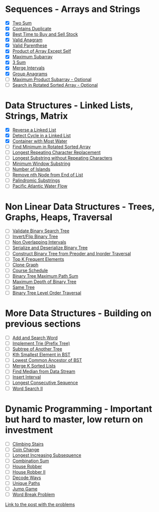 # Sequences - Arrays and Strings
- [x] [Two Sum](https://leetcode.com/problems/two-sum/)
- [x] [Contains Duplicate](https://leetcode.com/problems/contains-duplicate/)
- [x] [Best Time to Buy and Sell Stock](https://leetcode.com/problems/best-time-to-buy-and-sell-stock/)
- [x] [Valid Anagram](https://leetcode.com/problems/valid-anagram/)
- [x] [Valid Parenthese](https://leetcode.com/problems/valid-parentheses/submissions/)
- [x] [Product of Array Except Self](https://leetcode.com/problems/product-of-array-except-self/submissions/)
- [x] [Maximum Subarray](https://leetcode.com/problems/maximum-subarray/submissions/)
- [x] [3 Sum](https://leetcode.com/problems/3sum/)
- [x] [Merge Intervals](https://leetcode.com/problems/merge-intervals/)
- [x] [Group Anagrams](https://leetcode.com/problems/group-anagrams/submissions/)
- [ ] [Maximum Product Subarray - Optional]()
- [ ] [Search in Rotated Sorted Array - Optional]()

# Data Structures - Linked Lists, Strings, Matrix
- [x] [Reverse a Linked List](https://leetcode.com/problems/reverse-linked-list/submissions/)
- [x] [Detect Cycle in a Linked List](https://leetcode.com/problems/linked-list-cycle/)
- [x] [Container with Most Water](https://leetcode.com/problems/container-with-most-water/submissions/)
- [ ] [Find Minimum in Rotated Sorted Array]()
- [ ] [Longest Repeating Character Replacement]()
- [ ] [Longest Substring without Repeating Characters]()
- [ ] [Minimum Window Substring]()
- [ ] [Number of Islands]()
- [ ] [Remove nth Node from End of List]()
- [ ] [Palindromic Substrings]()
- [ ] [Pacific Atlantic Water Flow]()

# Non Linear Data Structures - Trees, Graphs, Heaps, Traversal
- [ ] [Validate Binary Search Tree]()
- [ ] [Invert/Flip Binary Tree]()
- [ ] [Non Overlapping Intervals]()
- [ ] [Serialize and Deserialize Binary Tree]()
- [ ] [Construct Binary Tree from Preoder and Inorder Traversal]()
- [ ] [Top K Frequent Elements]()
- [ ] [Clone Graph]()
- [ ] [Course Schedule]()
- [ ] [Binary Tree Maximum Path Sum]()
- [ ] [Maximum Depth of Binary Tree]()
- [ ] [Same Tree]()
- [ ] [Binary Tree Level Order Traversal]()

# More Data Structures - Building on previous sections
- [ ] [Add and Search Word]()
- [ ] [Implement Trie (Prefix Tree)]()
- [ ] [Subtree of Another Tree]()
- [ ] [Kth Smallest Element in BST]()
- [ ] [Lowest Common Ancestor of BST]()
- [ ] [Merge K Sorted Lists]()
- [ ] [Find Median from Data Stream]()
- [ ] [Insert Interval]()
- [ ] [Longest Consecutive Sequence]()
- [ ] [Word Search II]()

# Dynamic Programming - Important but hard to master, low return on investment
- [ ] [Climbing Stairs]()
- [ ] [Coin Change]()
- [ ] [Longest Increasing Subsequence]()
- [ ] [Combination Sum]()
- [ ] [House Robber]()
- [ ] [House Robber II]()
- [ ] [Decode Ways]()
- [ ] [Unique Paths]()
- [ ] [Jump Game]()
- [ ] [Word Break Problem]()

[Link to the post with the problems](https://techinterviewhandbook.org/best-practice-questions/)
